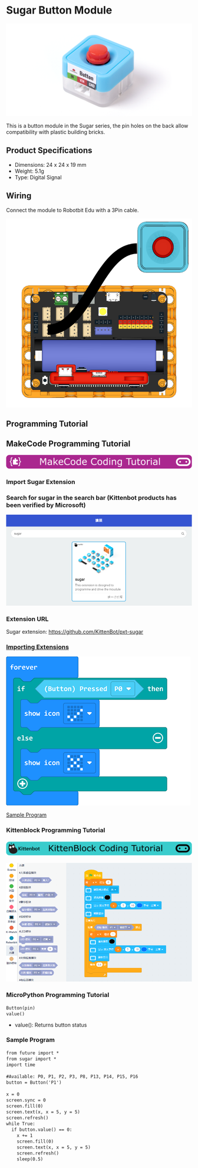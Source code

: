 # Sugar Button Module

![](./images/button1.png)

This is a button module in the Sugar series, the pin holes on the back allow compatibility with plastic building bricks.

## Product Specifications

- Dimensions: 24 x 24 x 19 mm
- Weight: 5.1g
- Type: Digital Signal

## Wiring

Connect the module to Robotbit Edu with a 3Pin cable.

![](./images/button_wire.png)

## Programming Tutorial

## MakeCode Programming Tutorial

![](../PWmodules/images/mcbanner.png)

### Import Sugar Extension

### Search for sugar in the search bar (Kittenbot products has been verified by Microsoft)

![](./images/sugar_search.png)

### Extension URL

Sugar extension: https://github.com/KittenBot/pxt-sugar

### [Importing Extensions](../../Makecode/powerBrickMC)

![](./images/button_mc_code.png)

[Sample Program](https://makecode.microbit.org/_HmsVHVfWzADt)

### Kittenblock Programming Tutorial

![](../PWmodules/images/kbbanner.png)

![](./images/button3.png)

### MicroPython Programming Tutorial

    Button(pin)
    value()

- value(): Returns button status

### Sample Program

    from future import *
    from sugar import *
    import time
    
    #Available: P0, P1, P2, P3, P8, P13, P14, P15, P16
    button = Button('P1')
    
    x = 0
    screen.sync = 0
    screen.fill(0)
    screen.text(x, x = 5, y = 5)
    screen.refresh()
    while True:
      if button.value() == 0:
        x += 1
        screen.fill(0)
        screen.text(x, x = 5, y = 5)
        screen.refresh()
        sleep(0.5)